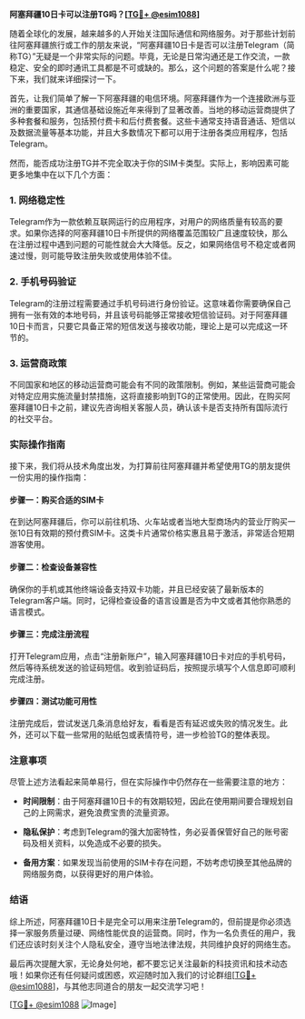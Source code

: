 **阿塞拜疆10日卡可以注册TG吗？[[TG💪+ @esim1088](https://t.me/s/esim1088)]**

随着全球化的发展，越来越多的人开始关注国际通信和网络服务。对于那些计划前往阿塞拜疆旅行或工作的朋友来说，“阿塞拜疆10日卡是否可以注册Telegram（简称TG）”无疑是一个非常实际的问题。毕竟，无论是日常沟通还是工作交流，一款稳定、安全的即时通讯工具都是不可或缺的。那么，这个问题的答案是什么呢？接下来，我们就来详细探讨一下。

首先，让我们简单了解一下阿塞拜疆的电信环境。阿塞拜疆作为一个连接欧洲与亚洲的重要国家，其通信基础设施近年来得到了显著改善。当地的移动运营商提供了多种套餐和服务，包括预付费卡和后付费套餐。这些卡通常支持语音通话、短信以及数据流量等基本功能，并且大多数情况下都可以用于注册各类应用程序，包括Telegram。

然而，能否成功注册TG并不完全取决于你的SIM卡类型。实际上，影响因素可能更多地集中在以下几个方面：

### 1. **网络稳定性**
   Telegram作为一款依赖互联网运行的应用程序，对用户的网络质量有较高的要求。如果你选择的阿塞拜疆10日卡所提供的网络覆盖范围较广且速度较快，那么在注册过程中遇到问题的可能性就会大大降低。反之，如果网络信号不稳定或者网速过慢，则可能导致注册失败或使用体验不佳。

### 2. **手机号码验证**
   Telegram的注册过程需要通过手机号码进行身份验证。这意味着你需要确保自己拥有一张有效的本地号码，并且该号码能够正常接收短信验证码。对于阿塞拜疆10日卡而言，只要它具备正常的短信发送与接收功能，理论上是可以完成这一环节的。

### 3. **运营商政策**
   不同国家和地区的移动运营商可能会有不同的政策限制。例如，某些运营商可能会对特定应用实施流量封禁措施，这将直接影响到TG的正常使用。因此，在购买阿塞拜疆10日卡之前，建议先咨询相关客服人员，确认该卡是否支持所有国际流行的社交平台。

### 实际操作指南

接下来，我们将从技术角度出发，为打算前往阿塞拜疆并希望使用TG的朋友提供一份实用的操作指南：

#### 步骤一：购买合适的SIM卡
   在到达阿塞拜疆后，你可以前往机场、火车站或者当地大型商场内的营业厅购买一张10日有效期的预付费SIM卡。这类卡片通常价格实惠且易于激活，非常适合短期游客使用。

#### 步骤二：检查设备兼容性
   确保你的手机或其他终端设备支持双卡功能，并且已经安装了最新版本的Telegram客户端。同时，记得检查设备的语言设置是否为中文或者其他你熟悉的语言模式。

#### 步骤三：完成注册流程
   打开Telegram应用，点击“注册新账户”，输入阿塞拜疆10日卡对应的手机号码，然后等待系统发送的验证码短信。收到验证码后，按照提示填写个人信息即可顺利完成注册。

#### 步骤四：测试功能可用性
   注册完成后，尝试发送几条消息给好友，看看是否有延迟或失败的情况发生。此外，还可以下载一些常用的贴纸包或表情符号，进一步检验TG的整体表现。

### 注意事项

尽管上述方法看起来简单易行，但在实际操作中仍然存在一些需要注意的地方：

- **时间限制**：由于阿塞拜疆10日卡的有效期较短，因此在使用期间要合理规划自己的上网需求，避免浪费宝贵的流量资源。
  
- **隐私保护**：考虑到Telegram的强大加密特性，务必妥善保管好自己的账号密码及相关资料，以免造成不必要的损失。

- **备用方案**：如果发现当前使用的SIM卡存在问题，不妨考虑切换至其他品牌的网络服务商，以获得更好的用户体验。

### 结语

综上所述，阿塞拜疆10日卡是完全可以用来注册Telegram的，但前提是你必须选择一家服务质量过硬、网络性能优良的运营商。同时，作为一名负责任的用户，我们还应该时刻关注个人隐私安全，遵守当地法律法规，共同维护良好的网络生态。

最后再次提醒大家，无论身处何地，都不要忘记关注最新的科技资讯和技术动态哦！如果你还有任何疑问或困惑，欢迎随时加入我们的讨论群组[[TG💪+ @esim1088](https://t.me/s/esim1088)]，与其他志同道合的朋友一起交流学习吧！

[[TG💪+ @esim1088](https://t.me/s/esim1088) ![Image](https://i.postimg.cc/4NQfJmqS/Snipaste-2025-05-13-00-14-12.png)]